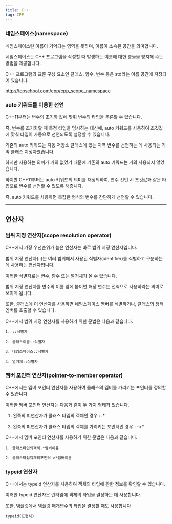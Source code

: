 ```yaml
---
title: C++
tag: CPP
---
```




### 네임스페이스(namespace)

네임스페이스란 이름이 기억되는 영역을 뜻하며, 이름이 소속된 공간을 의미합니다.

네임스페이스는 C++ 프로그램을 작성할 때 발생하는 이름에 대한 충돌을 방지해 주는 방법을 제공합니다.

C++ 프로그램의 표준 구성 요소인 클래스, 함수, 변수 등은 std라는 이름 공간에 저장되어 있습니다.

http://tcpschool.com/cpp/cpp_scope_namespace



### auto 키워드를 이용한 선언

C++11부터는 변수의 초기화 값에 맞춰 변수의 타입을 추론할 수 있습니다.

즉, 변수를 초기화할 때 특정 타입을 명시하는 대신에, auto 키워드를 사용하여 초깃값에 맞춰 타입이 자동으로 선언되도록 설정할 수 있습니다.

기존의 auto 키워드는 자동 저장소 클래스에 있는 지역 변수를 선언하는 데 사용되는 기억 클래스 지정자였습니다.

하지만 사용하는 의미가 거의 없었기 때문에 기존의 auto 키워드는 거의 사용되지 않았습니다.

하지만 C++11부터는 auto 키워드의 의미를 재정의하여, 변수 선언 시 초깃값과 같은 타입으로 변수를 선언할 수 있도록 해줍니다.

즉, auto 키워드를 사용하면 복잡한 형식의 변수를 간단하게 선언할 수 있습니다.

---

## 연산자

### 범위 지정 연산자(scope resolution operator)

C++에서 가장 우선순위가 높은 연산자는 바로 범위 지정 연산자입니다.

범위 지정 연산자(::)는 여러 범위에서 사용된 식별자(identifier)를 식별하고 구분하는데 사용하는 연산자입니다.

이러한 식별자로는 변수, 함수 또는 열거체가 올 수 있습니다.

범위 지정 연산자를 변수의 이름 앞에 붙이면 해당 변수는 전역으로 사용하라는 의미로 쓰이게 됩니다.

또한, 클래스에 이 연산자를 사용하면 네임스페이스 멤버를 식별하거나, 클래스의 정적 멤버를 호출할 수 있습니다.

C++에서 범위 지정 연산자를 사용하기 위한 문법은 다음과 같습니다.

```
1. ::식별자

2. 클래스이름::식별자

3. 네임스페이스::식별자

4. 열거체::식별자
```

### 멤버 포인터 연산자(pointer-to-member operator)

C++에서는 멤버 포인터 연산자를 사용하여 클래스의 멤버를 가리키는 포인터를 정의할 수 있습니다.

이러한 멤버 포인터 연산자는 다음과 같이 두 가지 형태가 있습니다.

1. 왼쪽의 피연산자가 클래스 타입의 객체인 경우 : .*

2. 왼쪽의 피연산자가 클래스 타입의 객체를 가리키는 포인터인 경우 : ->*

 

C++에서 멤버 포인터 연산자를 사용하기 위한 문법은 다음과 같습니다.

```
1. 클래스타입의객체.*멤버이름

2. 클래스타입객체의포인터->*멤버이름
```

### typeid 연산자

C++에서는 typeid 연산자를 사용하여 객체의 타입에 관한 정보를 확인할 수 있습니다.

이러한 typeid 연산자은 런타임에 객체의 타입을 결정하는 데 사용합니다.

또한, 템플릿에서 템플릿 매개변수의 타입을 결정할 때도 사용합니다

```
typeid(표현식)
```

